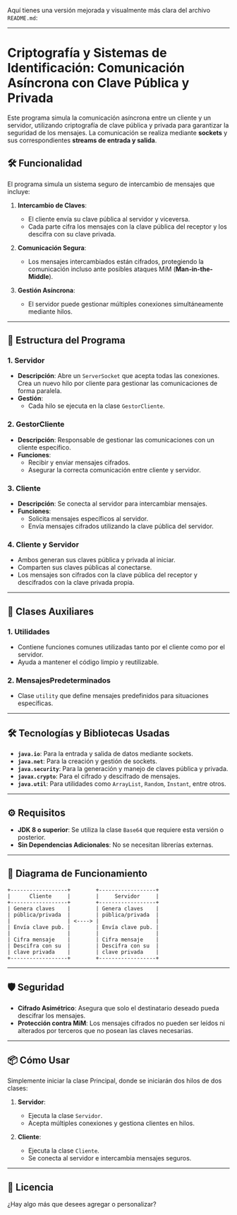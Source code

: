 Aquí tienes una versión mejorada y visualmente más clara del archivo `README.md`:

---

# Criptografía y Sistemas de Identificación: Comunicación Asíncrona con Clave Pública y Privada

Este programa simula la comunicación asíncrona entre un cliente y un servidor, utilizando criptografía de clave pública y privada para garantizar la seguridad de los mensajes. La comunicación se realiza mediante **sockets** y sus correspondientes **streams de entrada y salida**.

## 🛠️ Funcionalidad

El programa simula un sistema seguro de intercambio de mensajes que incluye:

1. **Intercambio de Claves**:
   - El cliente envía su clave pública al servidor y viceversa.
   - Cada parte cifra los mensajes con la clave pública del receptor y los descifra con su clave privada.

2. **Comunicación Segura**:
   - Los mensajes intercambiados están cifrados, protegiendo la comunicación incluso ante posibles ataques MiM (**Man-in-the-Middle**).

3. **Gestión Asíncrona**:
   - El servidor puede gestionar múltiples conexiones simultáneamente mediante hilos.

---

## 🚀 Estructura del Programa

### **1. Servidor**
- **Descripción**: Abre un `ServerSocket` que acepta todas las conexiones. Crea un nuevo hilo por cliente para gestionar las comunicaciones de forma paralela.
- **Gestión**: 
  - Cada hilo se ejecuta en la clase `GestorCliente`.

### **2. GestorCliente**
- **Descripción**: Responsable de gestionar las comunicaciones con un cliente específico.
- **Funciones**:
  - Recibir y enviar mensajes cifrados.
  - Asegurar la correcta comunicación entre cliente y servidor.

### **3. Cliente**
- **Descripción**: Se conecta al servidor para intercambiar mensajes.
- **Funciones**:
  - Solicita mensajes específicos al servidor.
  - Envía mensajes cifrados utilizando la clave pública del servidor.

### **4. Cliente y Servidor**
- Ambos generan sus claves pública y privada al iniciar.
- Comparten sus claves públicas al conectarse.
- Los mensajes son cifrados con la clave pública del receptor y descifrados con la clave privada propia.

---

## 📂 Clases Auxiliares

### **1. Utilidades**
- Contiene funciones comunes utilizadas tanto por el cliente como por el servidor.
- Ayuda a mantener el código limpio y reutilizable.

### **2. MensajesPredeterminados**
- Clase `utility` que define mensajes predefinidos para situaciones específicas.

---

## 🛠️ Tecnologías y Bibliotecas Usadas

- **`java.io`**: Para la entrada y salida de datos mediante sockets.
- **`java.net`**: Para la creación y gestión de sockets.
- **`java.security`**: Para la generación y manejo de claves pública y privada.
- **`javax.crypto`**: Para el cifrado y descifrado de mensajes.
- **`java.util`**: Para utilidades como `ArrayList`, `Random`, `Instant`, entre otros.

---

## ⚙️ Requisitos

- **JDK 8 o superior**: Se utiliza la clase `Base64` que requiere esta versión o posterior.
- **Sin Dependencias Adicionales**: No se necesitan librerías externas.

---

## 🧩 Diagrama de Funcionamiento

```plaintext
+------------------+        +------------------+
|      Cliente     |        |     Servidor     |
+------------------+        +------------------+
| Genera claves    |        | Genera claves    |
| pública/privada  |        | pública/privada  |
|                  | <----> |                  |
| Envía clave pub. |        | Envía clave pub. |
|                  |        |                  |
| Cifra mensaje    |        | Cifra mensaje    |
| Descifra con su  |        | Descifra con su  |
| clave privada    |        | clave privada    |
+------------------+        +------------------+
```

---

## 🛡️ Seguridad

- **Cifrado Asimétrico**: Asegura que solo el destinatario deseado pueda descifrar los mensajes.
- **Protección contra MiM**: Los mensajes cifrados no pueden ser leídos ni alterados por terceros que no posean las claves necesarias.

---

## 📦 Cómo Usar

Simplemente iniciar la clase Principal, donde se iniciarán dos hilos de dos clases:

1. **Servidor**:
   - Ejecuta la clase `Servidor`.
   - Acepta múltiples conexiones y gestiona clientes en hilos.

2. **Cliente**:
   - Ejecuta la clase `Cliente`.
   - Se conecta al servidor e intercambia mensajes seguros.

---

## 📜 Licencia



¿Hay algo más que desees agregar o personalizar?
